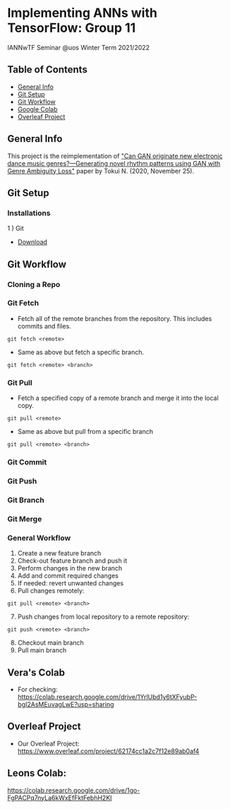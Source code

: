 # Implementing ANNs with TensorFlow: Group 11

IANNwTF Seminar @uos Winter Term 2021/2022

## Table of Contents
* [General Info](#general-info)
* [Git Setup](#git-setup)
* [Git Workflow](#git-workflow)
* [Google Colab](#google-colab)
* [Overleaf Project](#overleaf-project)

## General Info
This project is the reimplementation of ["Can GAN originate new electronic dance music genres?—Generating novel
rhythm patterns using GAN with Genre Ambiguity Loss"](https://arxiv.org/pdf/2011.13062.pdf) paper by Tokui N. (2020, November 25).  

## Git Setup
### Installations
1 ) Git
* [Download](https://git-scm.com/) 

## Git Workflow
### Cloning a Repo

### Git Fetch 
* Fetch all of the remote branches from the repository. This includes commits and files.
```
git fetch <remote>
```
* Same as above but fetch a specific branch.
```
git fetch <remote> <branch>
```
### Git Pull
* Fetch a specified copy of a remote branch and merge it into the local copy.
```
git pull <remote>
```
* Same as above but pull from a specific branch
```
git pull <remote> <branch>
```
### Git Commit

### Git Push

### Git Branch

### Git Merge

### General Workflow
1. Create a new feature branch
2. Check-out feature branch and push it
3. Perform changes in the new branch
4. Add and commit required changes
5. If needed: revert unwanted changes
6. Pull changes remotely: 
```
git pull <remote> <branch> 
```
7. Push changes from local repository to a remote repository:
```
git push <remote> <branch>
```
8. Checkout main branch
9. Pull main branch

## Vera's Colab
* For checking: https://colab.research.google.com/drive/1YrlUbd1y6tXFyubP-bgI2AsMEuvagLwE?usp=sharing

## Overleaf Project
* Our Overleaf Project: https://www.overleaf.com/project/62174cc1a2c7f12e89ab0af4

## Leons Colab:
https://colab.research.google.com/drive/1go-FgPACPq7nyLa6kWxEfFktFebhH2KI
